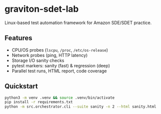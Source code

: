 # graviton-sdet-lab

Linux-based test automation framework for Amazon SDE/SDET practice.

## Features
- CPU/OS probes (`lscpu`, `/proc`, `/etc/os-release`)
- Network probes (ping, HTTP latency)
- Storage I/O sanity checks
- pytest markers: sanity (fast) & regression (deep)
- Parallel test runs, HTML report, code coverage

## Quickstart
```bash
python3 -m venv .venv && source .venv/bin/activate
pip install -r requirements.txt
python -m src.orchestrator.cli --suite sanity -n 2 --html sanity.html
